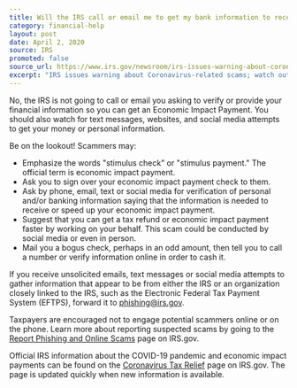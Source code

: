 ```yaml
---
title: Will the IRS call or email me to get my bank information to receive my Economic Impact Payment?
category: financial-help
layout: post
date: April 2, 2020
source: IRS
promoted: false
source_url: https://www.irs.gov/newsroom/irs-issues-warning-about-coronavirus-related-scams-watch-out-for-schemes-tied-to-economic-impact-payments
excerpt: "IRS issues warning about Coronavirus-related scams; watch out for schemes tied to economic impact payments"
---
```


No, the IRS is not going to call or email you asking to verify or provide your financial information so you can get an Economic Impact Payment. You should also watch for text messages, websites, and social media attempts to get your money or personal information.

Be on the lookout! Scammers may:

* Emphasize the words "stimulus check" or "stimulus payment." The official term is economic impact payment.
* Ask you to sign over your economic impact payment check to them.
* Ask by phone, email, text or social media for verification of personal and/or banking information saying that the information is needed to receive or speed up your economic impact payment.
* Suggest that you can get a tax refund or economic impact payment faster by working on your behalf. This scam could be conducted by social media or even in person.
* Mail you a bogus check, perhaps in an odd amount, then tell you to call a number or verify information online in order to cash it.

If you receive unsolicited emails, text messages or social media attempts to gather information that appear to be from either the IRS or an organization closely linked to the IRS, such as the Electronic Federal Tax Payment System (EFTPS), forward it to [phishing@irs.gov](mailto:phishing@irs.gov).

Taxpayers are encouraged not to engage potential scammers online or on the phone. Learn more about reporting suspected scams by going to the [Report Phishing and Online Scams](https://www.irs.gov/privacy-disclosure/report-phishing) page on IRS.gov.

Official IRS information about the COVID-19 pandemic and economic impact payments can be found on the [Coronavirus Tax Relief](https://www.irs.gov/coronavirus) page on IRS.gov. The page is updated quickly when new information is available.
